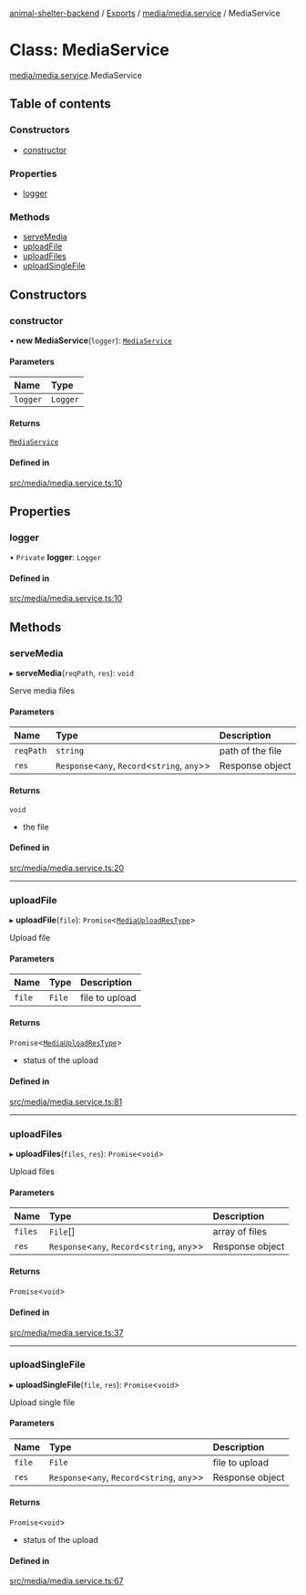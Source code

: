 [animal-shelter-backend](../README.md) / [Exports](../modules.md) / [media/media.service](../modules/media_media_service.md) / MediaService

# Class: MediaService

[media/media.service](../modules/media_media_service.md).MediaService

## Table of contents

### Constructors

- [constructor](media_media_service.MediaService.md#constructor)

### Properties

- [logger](media_media_service.MediaService.md#logger)

### Methods

- [serveMedia](media_media_service.MediaService.md#servemedia)
- [uploadFile](media_media_service.MediaService.md#uploadfile)
- [uploadFiles](media_media_service.MediaService.md#uploadfiles)
- [uploadSingleFile](media_media_service.MediaService.md#uploadsinglefile)

## Constructors

### constructor

• **new MediaService**(`logger`): [`MediaService`](media_media_service.MediaService.md)

#### Parameters

| Name | Type |
| :------ | :------ |
| `logger` | `Logger` |

#### Returns

[`MediaService`](media_media_service.MediaService.md)

#### Defined in

[src/media/media.service.ts:10](https://github.com/B4LiN7/animal-shelter-backend/blob/5a6ce9f/src/media/media.service.ts#L10)

## Properties

### logger

• `Private` **logger**: `Logger`

#### Defined in

[src/media/media.service.ts:10](https://github.com/B4LiN7/animal-shelter-backend/blob/5a6ce9f/src/media/media.service.ts#L10)

## Methods

### serveMedia

▸ **serveMedia**(`reqPath`, `res`): `void`

Serve media files

#### Parameters

| Name | Type | Description |
| :------ | :------ | :------ |
| `reqPath` | `string` | path of the file |
| `res` | `Response`\<`any`, `Record`\<`string`, `any`\>\> | Response object |

#### Returns

`void`

- the file

#### Defined in

[src/media/media.service.ts:20](https://github.com/B4LiN7/animal-shelter-backend/blob/5a6ce9f/src/media/media.service.ts#L20)

___

### uploadFile

▸ **uploadFile**(`file`): `Promise`\<[`MediaUploadResType`](../modules/media_type_response_type.md#mediauploadrestype)\>

Upload file

#### Parameters

| Name | Type | Description |
| :------ | :------ | :------ |
| `file` | `File` | file to upload |

#### Returns

`Promise`\<[`MediaUploadResType`](../modules/media_type_response_type.md#mediauploadrestype)\>

- status of the upload

#### Defined in

[src/media/media.service.ts:81](https://github.com/B4LiN7/animal-shelter-backend/blob/5a6ce9f/src/media/media.service.ts#L81)

___

### uploadFiles

▸ **uploadFiles**(`files`, `res`): `Promise`\<`void`\>

Upload files

#### Parameters

| Name | Type | Description |
| :------ | :------ | :------ |
| `files` | `File`[] | array of files |
| `res` | `Response`\<`any`, `Record`\<`string`, `any`\>\> | Response object |

#### Returns

`Promise`\<`void`\>

#### Defined in

[src/media/media.service.ts:37](https://github.com/B4LiN7/animal-shelter-backend/blob/5a6ce9f/src/media/media.service.ts#L37)

___

### uploadSingleFile

▸ **uploadSingleFile**(`file`, `res`): `Promise`\<`void`\>

Upload single file

#### Parameters

| Name | Type | Description |
| :------ | :------ | :------ |
| `file` | `File` | file to upload |
| `res` | `Response`\<`any`, `Record`\<`string`, `any`\>\> | Response object |

#### Returns

`Promise`\<`void`\>

- status of the upload

#### Defined in

[src/media/media.service.ts:67](https://github.com/B4LiN7/animal-shelter-backend/blob/5a6ce9f/src/media/media.service.ts#L67)
